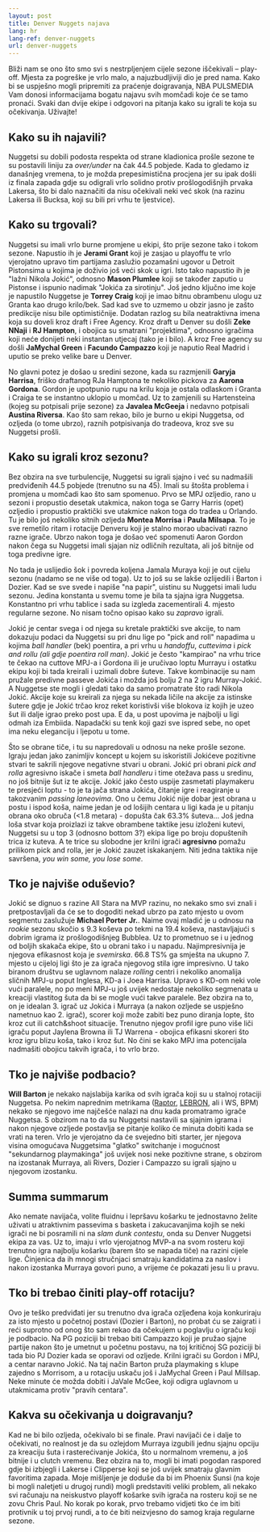 ```yaml
---
layout: post
title: Denver Nuggets najava
lang: hr
lang-ref: denver-nuggets
url: denver-nuggets
---
```




Bliži nam se ono što smo svi s nestrpljenjem cijele sezone iščekivali – play-off. Mjesta za pogreške je vrlo malo, a najuzbudljiviji dio je pred nama. Kako bi se uspješno mogli pripremiti za praćenje doigravanja, NBA PULSMEDIA Vam donosi informacijama bogatu najavu svih momčadi koje će se tamo pronaći. Svaki dan dvije ekipe i odgovori na pitanja kako su igrali te koja su očekivanja. Uživajte!

## Kako su ih najavili?

Nuggetsi su dobili podosta respekta od strane kladionica prošle sezone te su postavili liniju za *over/under* na čak 44.5 pobjede. Kada to gledamo iz današnjeg vremena, to je možda prepesimistična procjena jer su ipak došli iz finala zapada gdje su odigrali vrlo solidno protiv prošlogodišnjih prvaka Lakersa, što bi dalo naznačiti da nisu očekivali neki već skok (na razinu Lakersa ili Bucksa, koji su bili pri vrhu te ljestvice).

## Kako su trgovali?

Nuggetsi su imali vrlo burne promjene u ekipi, što prije sezone tako i tokom sezone. Napustio ih je **Jerami Grant** koji je zasjao u playoffu te vrlo vjerojatno upravo tim partijama zaslužio pozamašni ugovor u Detroit Pistonsima u kojima je doživio još veći skok u igri. Isto tako napustio ih je "lažni Nikola Jokić", odnosno **Mason Plumlee** koji se također zaputio u Pistonse i ispunio nadimak "Jokića za sirotinju". Još jedno ključno ime koje je napustilo Nuggetse je **Torrey Craig** koji je imao bitnu obrambenu ulogu uz Granta kao drugo krilo/bek. Sad kad sve to uzmemo u obzir jasno je zašto predikcije nisu bile optimističnije. Dodatan razlog su bila neatraktivna imena koja su doveli kroz draft i Free Agency. Kroz draft u Denver su došli **Zeke NNaji** i **RJ Hampton**, i obojica su smatrani "projektima", odnosno igračima koji neće donijeti neki instantan utjecaj (tako je i bilo). A kroz Free agency su došli **JaMychal Green** i **Facundo Campazzo** koji je naputio Real Madrid i uputio se preko velike bare u Denver.

No glavni potez je došao u sredini sezone, kada su razmjenili **Garyja Harrisa**, friško draftanog RJa Hamptona te nekoliko pickova za **Aarona Gordona**. Gordon je upotpunio rupu na krilu koja je ostala odlaskom i Granta i Craiga te se instantno uklopio u momčad. Uz to zamjenili su Hartensteina (kojeg su potpisali prije sezone) za **Javalea McGeeja** i nedavno potpisali **Austina Riversa**. Kao što sam rekao, bilo je burno u ekipi Nuggetsa, od ozljeda (o tome ubrzo), raznih potpisivanja do tradeova, kroz sve su Nuggetsi prošli.

## Kako su igrali kroz sezonu?

Bez obzira na sve turbulencije, Nuggetsi su igrali sjajno i već su nadmašili predviđenih 44.5 pobjede (trenutno su na 45). Imali su štošta problema i promjena u momčadi kao što sam spomenuo. Prvo se MPJ ozljedio, rano u sezoni i propustio desetak utakmica, nakon toga se Garry Harris (opet) ozljedio i propustio praktički sve utakmice nakon toga do tradea u Orlando. Tu je bilo još nekoliko sitnih ozljeda **Montea Morrisa** i **Paula Milsapa**. To je sve remetilo ritam i rotacije Denveru koji je stalno morao ubacivati razno razne igrače. Ubrzo nakon toga je došao već spomenuti Aaron Gordon nakon čega su Nuggetsi imali sjajan niz odličnih rezultata, ali još bitnije od toga predivne igre. 

No tada je uslijedio šok i povreda koljena Jamala Muraya koji je out cijelu sezonu (nadamo se ne više od toga). Uz to još su se lakše ozlijedili i Barton i Dozier. Kad se sve svede i napiše "na papir", uistinu su Nuggetsi imali ludu sezonu. Jedina konstanta u svemu tome je bila ta sjajna igra Nuggetsa. Konstantno pri vrhu tablice i sada su izgleda zacementirali 4. mjesto regularne sezone. No nisam točno opisao kako su *zapravo* igrali.

Jokić je centar svega i od njega su kretale praktički sve akcije, to nam dokazuju podaci da Nuggetsi su pri dnu lige po "pick and roll" napadima u kojima *ball handler* (bek) poentira, a pri vrhu u *handoffu*, *cuttevima* i *pick and rollu (ali gdje poentira roll man)*. Jokić je često "kampirao" na vrhu trice te čekao na cuttove MPJ-a i Gordona ili je uručivao loptu Murrayu i ostatku ekipu koji bi tada kreirali i uzimali dobre šuteve. Takve kombinacije su nam pružale predivne passeve Jokića i možda još bolju 2 na 2 igru Murray-Jokić. A Nuggetse ste mogli i gledati tako da samo promatrate što radi Nikola Jokić. Akcije koje su kreirali za njega su nekada ličile na akcije za istinske šutere gdje je Jokić trčao kroz reket koristivši više blokova iz kojih je uzeo šut ili dalje igrao preko post upa. E da, u post upovima je najbolji u ligi odmah iza Embiida. Napadački su tenk koji gazi sve ispred sebe, no opet ima neku eleganciju i ljepotu u tome.

Što se obrane tiče, i tu su napredovali u odnosu na neke prošle sezone. Igraju jedan jako zanimljiv koncept u kojem su iskoristili Jokićeve pozitivne stvari te sakrili njegove negativne stvari u obrani. Jokić pri obrani *pick and rolla* agresivno iskače i smeta *ball handleru* i time otežava pass u sredinu, no još bitnije šut iz te akcije. Jokić jako često uspije zasmetati playmakeru te presjeći loptu - to je ta jača strana Jokića, čitanje igre i reagiranje u takozvanim *passing laneovima*. Ono u čemu Jokić nije dobar jest obrana u postu i ispod koša, naime jedan je od lošijih centara u ligi kada je u pitanju obrana oko obruča (<1.8 metara) - dopušta čak 63.3% šuteva... Još jedna loša stvar koja proizlazi iz takve obrambene taktike jesu izloženi kutevi, Nuggetsi su u top 3 (odnosno bottom 3?) ekipa lige po broju dopuštenih trica iz kuteva. A te trice su slobodne jer krilni igrači **agresivno** pomažu prilikom pick and rolla, jer je Jokić zauzet iskakanjem. Niti jedna taktika nije savršena, *you win some, you lose some*.


## Tko je najviše oduševio?

Jokić se dignuo s razine All Stara na MVP razinu, no nekako smo svi znali i pretpostavljali da će se to dogoditi nekad ubrzo pa zato mjesto u ovom segmentu zaslužuje **Michael Porter Jr.**. Naime ovaj mladić je u odnosu na *rookie* sezonu skočio s 9.3 koševa po tekmi na 19.4 koševa, nastavljajući s dobrim igrama iz prošlogodišnjeg Bubblea. Uz to prometnuo se i u jednog od boljih skakača ekipe, što u obrani tako i u napadu. Najimpresivnija je njegova efikasnost koja je *svemirska*. 66.8 TS% ga smješta na ukupno 7. mjesto u cijeloj ligi što je za igrača njegovog stila igre impresivno. U tako biranom društvu se uglavnom nalaze *rolling* centri i nekoliko anomalija sličnih MPJ-u poput Inglesa, KD-a i Joea Harrisa. Upravo s KD-om neki vole vući paralele, no po meni MPJ-u još uvijek nedostaje nekoliko segmenata u kreaciji vlastitog šuta da bi se mogle vući takve paralele. Bez obzira na to, on je idealan 3. igrač uz Jokića i Murraya (a nakon ozljede se uspješno nametnuo kao 2. igrač), scorer koji može zabiti bez puno diranja lopte, što kroz cut ili catch&shoot situacije. Trenutno njegov profil igre puno više liči igraču poput Jaylena Browna ili TJ Warrena - obojica efikasni skoreri što kroz igru blizu koša, tako i kroz šut. No čini se kako MPJ ima potencijala nadmašiti obojicu takvih igrača, i to vrlo brzo.


## Tko je najviše podbacio?

**Will Barton** je nekako najslabija karika od svih igrača koji su u stalnoj rotaciji Nuggetsa. Po nekim naprednim metrikama ([Raptor](https://projects.fivethirtyeight.com/nba-player-ratings/), [LEBRON](https://www.bball-index.com/lebron-database/), ali i WS, BPM) nekako se njegovo ime najčešće nalazi na dnu kada promatramo igrače Nuggetsa. S obzirom na to da su Nuggetsi nastavili sa sjajnim igrama i nakon njegove ozljede postavlja se pitanje koliko će minuta dobiti kada se vrati na teren. Vrlo je vjerojatno da će svejedno biti starter, jer njegova visina omogućava Nuggetsima "glatko" switchanje i mogućnost "sekundarnog playmakinga" još uvijek nosi neke pozitivne strane, s obzirom na izostanak Murraya, ali Rivers, Dozier i Campazzo su igrali sjajno u njegovom izostanku.

## Summa summarum

Ako nemate navijača, volite fluidnu i lepršavu košarku te jednostavno želite uživati u atraktivnim passevima s basketa i zakucavanjima kojih se neki igrači ne bi posramili ni na *slam dunk contestu*, onda su Denver Nuggetsi ekipa za vas. Uz to, imaju i vrlo vjerojatnog MVP-a na svom rosteru koji trenutno igra najbolju košarku (barem što se napada tiče) na razini cijele lige. Činjenica da ih mnogi stručnjaci smatraju kandidatima za naslov i nakon izostanka Murraya govori puno, a vrijeme će pokazati jesu li u pravu.

## Tko bi trebao činiti play-off rotaciju?

Ovo je teško predviđati jer su trenutno dva igrača ozljeđena koja konkuriraju za isto mjesto u početnoj postavi (Dozier i Barton), no probat ću se zaigrati i reći suprotno od onog što sam rekao da očekujem u poglavlju o igraču koji je podbacio. Na PG poziciji bi trebao biti Campazzo koji je pružao sjajne partije nakon što je umetnut u početnu postavu, na toj kritičnoj SG poziciji bi tada bio PJ Dozier kada se oporavi od ozljede. Krilni igrači su Gordon i MPJ, a centar naravno Jokić. Na taj način Barton pruža playmaking s klupe zajedno s Morrisom, a u rotaciju uskaču još i JaMychal Green i Paul Millsap. Neke minute će možda dobiti i JaVale McGee, koji odigra uglavnom u utakmicama protiv "pravih centara".

## Kakva su očekivanja u doigravanju?

Kad ne bi bilo ozljeda, očekivalo bi se finale. Pravi navijači će i dalje to očekivati, no realnost je da su ozlejdom Murraya izgubili jednu sjajnu opciju za kreaciju šuta i rasterećivanje Jokića, što u normalnom vremenu, a još bitnije i u clutch vremenu. Bez obzira na to, mogli bi imati pogodan raspored gdje bi izbjegli i Lakerse i Clipperse koji se još uvijek smatraju glavnim favoritima zapada. Moje mišljenje je doduše da bi im Phoenix Sunsi (na koje bi mogli naletjeti u drugoj rundi) mogli predstaviti veliki problem, ali nekako svi računaju na neiskustvo playoff košarke svih igrača na rosteru koji se ne zovu Chris Paul. No korak po korak, prvo trebamo vidjeti tko će im biti protivnik u toj prvoj rundi, a to će biti neizvjesno do samog kraja regularne sezone.
